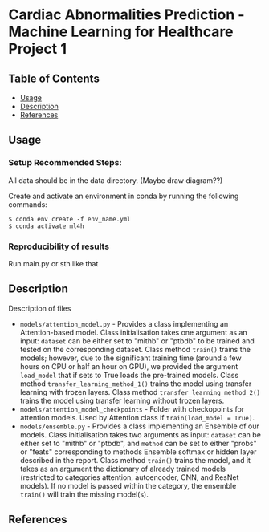 # Cardiac Abnormalities Prediction - Machine Learning for Healthcare Project 1

## Table of Contents

- [Usage](#usage)
- [Description](#description)
- [References](#references)

## Usage

### Setup Recommended Steps:

All data should be in the data directory. (Maybe draw diagram??)

Create and activate an environment in conda by running the following commands:
```
$ conda env create -f env_name.yml
$ conda activate ml4h
```

### Reproducibility of results
Run main.py or sth like that

## Description
Description of files

- `models/attention_model.py` - Provides a class implementing an Attention-based model. Class initialisation takes one argument as an input: `dataset` can be either set to "mithb" or "ptbdb" to be trained and tested on the corresponding dataset. Class method `train()` trains the models; however, due to the significant training time (around a few hours on CPU or half an hour on GPU), we provided the argument `load_model` that if sets to True loads the pre-trained models. Class method `transfer_learning_method_1()` trains the model using transfer learning with frozen layers. Class method `transfer_learning_method_2()` trains the model using transfer learning without frozen layers.
- `models/attention_model_checkpoints` - Folder with checkopoints for attention models. Used by Attention class if `train(load_model = True)`.
- `models/ensemble.py` - Provides a class implementing an Ensemble of our models. Class initialisation takes two arguments as input: `dataset` can be either set to "mithb" or "ptbdb", and `method` can be set to either "probs" or "feats" corresponding to methods Ensemble softmax or hidden layer described in the report. Class method `train()` trains the model, and it takes as an argument the dictionary of already trained models (restricted to categories attention, autoencoder, CNN, and ResNet models). If no model is passed within the category, the ensemble `train()` will train the missing model(s).

## References
